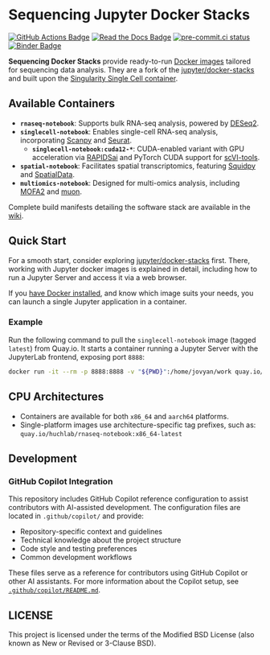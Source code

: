 # Sequencing Jupyter Docker Stacks

[![GitHub Actions Badge](https://github.com/huchlab/sequencing-docker-stacks/actions/workflows/docker.yml/badge.svg)](https://github.com/huchlab/sequencing-docker-stacks/actions/workflows/docker.yml?query=branch%3Amain "Docker image build status")
[![Read the Docs Badge](https://img.shields.io/readthedocs/sequencing-docker-stacks.svg)](https://sequencing-docker-stacks.readthedocs.io/en/latest/ "Documentation build status")
[![pre-commit.ci status](https://results.pre-commit.ci/badge/github/huchlab/sequencing-docker-stacks/main.svg)](https://results.pre-commit.ci/latest/github/huchlab/sequencing-docker-stacks/main)
[![Binder Badge](https://static.mybinder.org/badge_logo.svg)](https://mybinder.org/v2/gh/huchlab/sequencing-docker-stacks/main?urlpath=lab/tree/README.ipynb "Launch a quay.io/jupyter/base-notebook container on mybinder.org")

**Sequencing Docker Stacks** provide ready-to-run [Docker images](https://quay.io/organization/huchlab) tailored for sequencing data analysis.
They are a fork of the [jupyter/docker-stacks](https://github.com/jupyter/docker-stacks) and built upon the [Singularity Single Cell container](https://gitlab.hrz.tu-chemnitz.de/dcgc-bfx/singularity/singularity-single-cell).

## Available Containers

- **`rnaseq-notebook`**: Supports bulk RNA-seq analysis, powered by [DESeq2](https://bioconductor.org/packages/release/bioc/html/DESeq2.html).
- **`singlecell-notebook`**: Enables single-cell RNA-seq analysis, incorporating [Scanpy](https://scanpy.readthedocs.io/en/stable/) and [Seurat](https://satijalab.org/seurat/).
  - **`singlecell-notebook:cuda12-*`**: CUDA-enabled variant with GPU acceleration via [RAPIDSai](https://rapids.ai/) and PyTorch CUDA support for [scVI-tools](https://docs.scvi-tools.org/).
- **`spatial-notebook`**: Facilitates spatial transcriptomics, featuring [Squidpy](https://squidpy.readthedocs.io/en/stable/) and [SpatialData](https://spatialdata.scverse.org/en/stable/).
- **`multiomics-notebook`**: Designed for multi-omics analysis, including [MOFA2](https://biofam.github.io/MOFA2/) and [muon](https://github.com/scverse/muon).

Complete build manifests detailing the software stack are available in the [wiki](https://github.com/huchlab/sequencing-docker-stacks/wiki).

## Quick Start

For a smooth start, consider exploring [jupyter/docker-stacks](https://github.com/jupyter/docker-stacks) first.
There, working with Jupyter docker images is explained in detail, including how to run a Jupyter Server and access it via a web browser.

If you [have Docker installed](https://docs.docker.com/get-started/get-docker/), and know which image suits your needs, you can launch a single Jupyter application in a container.

### Example

Run the following command to pull the `singlecell-notebook` image (tagged `latest`) from Quay.io. It starts a container running a Jupyter Server with the JupyterLab frontend, exposing port `8888`:

```bash
docker run -it --rm -p 8888:8888 -v "${PWD}":/home/jovyan/work quay.io/huchlab/singlecell-notebook:latest
```

## CPU Architectures

- Containers are available for both `x86_64` and `aarch64` platforms.
- Single-platform images use architecture-specific tag prefixes, such as:
  `quay.io/huchlab/rnaseq-notebook:x86_64-latest`

## Development

### GitHub Copilot Integration

This repository includes GitHub Copilot reference configuration to assist contributors with AI-assisted development. The configuration files are located in `.github/copilot/` and provide:

- Repository-specific context and guidelines
- Technical knowledge about the project structure
- Code style and testing preferences
- Common development workflows

These files serve as a reference for contributors using GitHub Copilot or other AI assistants. For more information about the Copilot setup, see [`.github/copilot/README.md`](.github/copilot/README.md).

## LICENSE

This project is licensed under the terms of the Modified BSD License (also known as New or Revised or 3-Clause BSD).
